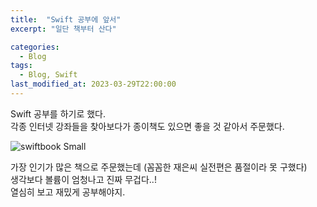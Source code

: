 ```yaml
---
title:  "Swift 공부에 앞서"
excerpt: "일단 책부터 산다"

categories:
  - Blog
tags:
  - Blog, Swift
last_modified_at: 2023-03-29T22:00:00
---
```

  
Swift 공부를 하기로 했다.  
각종 인터넷 강좌들을 찾아보다가 종이책도 있으면 좋을 것 같아서 주문했다.  

![swiftbook Small](https://user-images.githubusercontent.com/129058815/228552387-6ac6ba93-4bf6-4d84-bc90-654232839d4a.png)

가장 인기가 많은 책으로 주문했는데 (꼼꼼한 재은씨 실전편은 품절이라 못 구했다)  
생각보다 볼륨이 엄청나고 진짜 무겁다..!  
열심히 보고 재밌게 공부해야지.  